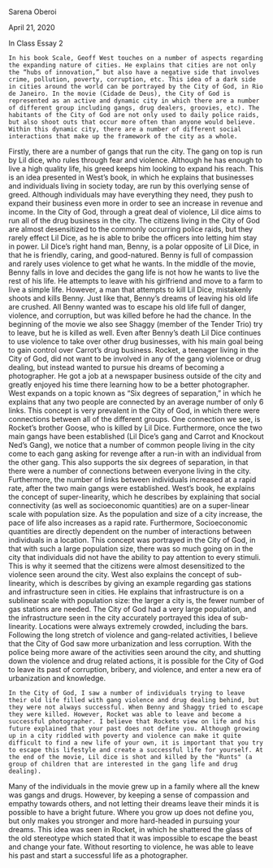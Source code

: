 Sarena Oberoi

April 21, 2020

In Class Essay 2

	In his book Scale, Geoff West touches on a number of aspects regarding the expanding nature of cities. He explains that cities are not only the “hubs of innovation,” but also have a negative side that involves crime, pollution, poverty, corruption, etc. This idea of a dark side in cities around the world can be portrayed by the City of God, in Rio de Janeiro. In the movie (Cidade de Deus), the City of God is represented as an active and dynamic city in which there are a number of different group including gangs, drug dealers, groovies, etc). The habitants of the City of God are not only used to daily police raids, but also shoot outs that occur more often than anyone would believe. Within this dynamic city, there are a number of different social interactions that make up the framework of the city as a whole. 
Firstly, there are a number of gangs that run the city. The gang on top is run by Lil dice, who rules through fear and violence. Although he has enough to live a high quality life, his greed keeps him looking to expand his reach. This is an idea presented in West’s book, in which he explains that businesses and individuals living in society today, are run by this overlying sense of greed. Although individuals may have everything they need, they push to expand their business even more in order to see an increase in revenue and income. In the City of God, through a great deal of violence, Lil dice aims to run all of the drug business in the city. The citizens living in the City of God are almost desensitized to the commonly occurring police raids, but they rarely effect Lil Dice, as he is able to bribe the officers into letting him stay in power. Lil Dice’s right hand man, Benny, is a polar opposite of Lil Dice, in that he is friendly, caring, and good-natured. Benny is full of compassion and rarely uses violence to get what he wants. In the middle of the movie, Benny falls in love and decides the gang life is not how he wants to live the rest of his life. He attempts to leave with his girlfriend and move to a farm to live a simple life. However, a man that attempts to kill Lil Dice, mistakenly shoots and kills Benny. Just like that, Benny’s dreams of leaving his old life are crushed. All Benny wanted was to escape his old life full of danger, violence, and corruption, but was killed before he had the chance. In the beginning of the movie we also see Shaggy (member of the Tender Trio) try to leave, but he is killed as well. Even after Benny’s death Lil Dice continues to use violence to take over other drug businesses, with his main goal being to gain control over Carrot’s drug business. 
Rocket, a teenager living in the City of God, did not want to be involved in any of the gang violence or drug dealing, but instead wanted to pursue his dreams of becoming a photographer. He got a job at a newspaper business outside of the city and greatly enjoyed his time there learning how to be a better photographer.
	West expands on a topic known as “Six degrees of separation,” in which he explains that any two people are connected by an average number of only 6 links. This concept is very prevalent in the City of God, in which there were connections between all of the different groups. One connection we see, is Rocket’s brother Goose, who is killed by Lil Dice. Furthermore, once the two main gangs have been established (Lil Dice’s gang and Carrot and Knockout Ned’s Gang), we notice that a number of common people living in the city come to each gang asking for revenge after a run-in with an individual from the other gang. This also supports the six degrees of separation, in that there were a number of connections between everyone living in the city. Furthermore, the number of links between individuals increased at a rapid rate, after the two main gangs were established. West’s book, he explains the concept of super-linearity, which he describes by explaining that social connectivity (as well as socioeconomic quantities) are on a super-linear scale with population size. As the population and size of a city increase, the pace of life also increases as a rapid rate. Furthermore, Socioeconomic quantities are directly dependent on the number of interactions between individuals in a location. This concept was portrayed in the City of God, in that with such a large population size, there was so much going on in the city that individuals did not have the ability to pay attention to every stimuli. This is why it seemed that the citizens were almost desensitized to the violence seen around the city. West also explains the concept of sub-linearity, which is describes by giving an example regarding gas stations and infrastructure seen in cities. He explains that infrastructure is on a sublinear scale with population size: the larger a city is, the fewer number of gas stations are needed. The City of God had a very large population, and the infrastructure seen in the city accurately portrayed this idea of sub-linearity. Locations were always extremely crowded, including the bars. 
	Following the long stretch of violence and gang-related activities, I believe that the City of God saw more urbanization and less corruption. With the police being more aware of the activities seen around the city, and shutting down the violence and drug related actions, it is possible for the City of God to leave its past of corruption, bribery, and violence, and enter a new era of urbanization and knowledge. 

	In the City of God, I saw a number of individuals trying to leave their old life filled with gang violence and drug dealing behind, but they were not always successful. When Benny and Shaggy tried to escape they were killed. However, Rocket was able to leave and become a successful photographer. I believe that Rockets view on life and his future explained that your past does not define you. Although growing up in a city riddled with poverty and violence can make it quite difficult to find a new life of your own, it is important that you try to escape this lifestyle and create a successful life for yourself. At the end of the movie, Lil dice is shot and killed by the "Runts" (a group of children that are interested in the gang life and drug dealing). 
Many of the individuals in the movie grew up in a family where all the knew was gangs and drugs. However, by keeping a sense of compassion and empathy towards others, and not letting their dreams leave their minds it is possible to have a bright future. Where you grow up does not define you, but only makes you stronger and more hard-headed in pursuing your dreams. This idea was seen in Rocket, in which he shattered the glass of the old stereotype which stated that it was impossible to escape the beast and change your fate. Without resorting to violence, he was able to leave his past and start a successful life as a photographer.        
